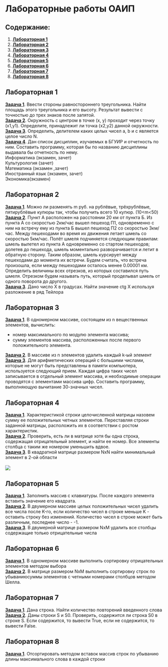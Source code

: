 # Лабораторные работы ОАИП

## Содержание:

1. **[Лабораторная 1](#лабораторная-1)**
2. **[Лабораторная 2](#лабораторная-2)**
3. **[Лабораторная 3](#лабораторная-3)**
4. **[Лабораторная 4](#лабораторная-4)**
5. **[Лабораторная 5](#лабораторная-5)**
6. **[Лабораторная 6](#лабораторная-6)**
7. **[Лабораторная 7](#лабораторная-7)**
8. **[Лабораторная 8](#лабораторная-8)**


## Лабораторная 1

**[Задача 1](https://github.com/ShimmeryHirm/labs/blob/master/src/lab1/task1.c)**. Ввести стороны равностороннего
треугольника. Найти площадь этого треугольника и его высоту. Результат вывести с точностью до трех знаков после
запятой.\
**[Задача 2](https://github.com/ShimmeryHirm/labs/blob/master/src/lab1/task2.c)**. Окружность с центром в точке (x, y)
проходит через точку (x1,y1). Определите, принадлежит ли точка (x2,y2) данной окружности.\
**[Задача 3](https://github.com/ShimmeryHirm/labs/blob/master/src/lab1/task3.c)**. Определить, делителем каких целых чисел
a, b и c является целое число N.\
**[Задача 4](https://github.com/ShimmeryHirm/labs/blob/master/src/lab1/task4.c)**. Дан список дисциплин, изучаемых в БГУИР и
отчетность по ним. Составить программу, которая бы по названию дисциплины выдавала бы отчетность по нему.\
Информатика (экзамен, зачет)\
Культурология (зачет)\
Математика (экзамен ,зачет)\
Иностранный язык (экзамен, зачет)\
Экономика(экзамен)

## Лабораторная 2

**[Задача 1](https://github.com/ShimmeryHirm/labs/blob/master/src/lab2/task1.c)**. Можно ли разменять m руб. на рублёвые,
трёхрублёвые, пятирублёвые купюры так, чтобы получить всего 10 купюр. (10<m<50)\
**[Задача 2](https://github.com/ShimmeryHirm/labs/blob/master/src/lab2/task2.c)**. Пункт А расположен на расстоянии 20 км от
пункта Б. Из пункта А со скоростью 2км/час вышел пешеход П1, одновременно с ним на встречу ему из пункта Б вышел пешеход
П2 со скоростью 3км/час. Между пешеходами во время их движения летает шмель со скоростью 5км/час. Полёт шмеля
подчиняется следующим правилам: шмель вылетел из пункта А одновременно со стартом пешеходов; долетев до пешехода, шмель
моментально разворачивается и летит в обратную сторону. Таким образом, шмель курсирует между пешеходами до момента их
встречи. Будем считать, что встреча произошла, если между пешеходами осталось менее 0.00001 км. Определить величины всех
отрезков, из которых составился путь шмеля. Отрезком будем называть путь, который проделывал шмель от одного поворота до
другого.\
**[Задача 3](https://github.com/ShimmeryHirm/labs/blob/master/src/lab2/task3.c)**. Дано число Х в градусах. Найти значение
ctg X используя разложение в ряд Тейлора

## Лабораторная 3

**[Задача 1](https://github.com/ShimmeryHirm/labs/blob/master/src/lab3/task1.c)**. В одномерном массиве, состоящем из n
вещественных элементов, вычислить:

- номер максимального по модулю элемента массива;
- сумму элементов массива, расположенных после первого положительного элемента.

**[Задача 2](https://github.com/ShimmeryHirm/labs/blob/master/src/lab3/task2.c)**. В массиве из n элементов удалить каждый
k-ый элемент\
**[Задача 3](https://github.com/ShimmeryHirm/labs/blob/master/src/lab3/task3.c)**. Для арифметических операций с большими
числами, которые не могут быть представлены в памяти компьютера, используется следующий прием. Каждая цифра таких чисел
записывается в отдельный элемент массива, и необходимые операции проводятся с элементами массива цифр. Составить
программу, выполняющую вычитание 30-значных чисел.

## Лабораторная 4

**[Задача 1](https://github.com/ShimmeryHirm/labs/blob/master/src/lab4/task1.c)**. Характеристикой строки целочисленной
матрицы назовем сумму ее положительных четных элементов. Переставляя строки заданной матрицы, расположить их в
соответствии с ростом характеристик.\
**[Задача 2](https://github.com/ShimmeryHirm/labs/blob/master/src/lab4/task2.c)**. Проверить, есть ли в матрице хотя бы одна
строка, содержащая отрицательный элемент, и найти ее номер. Все элементы столбца с таким же номером уменьшить вдвое.\
**[Задача 3](https://github.com/ShimmeryHirm/labs/blob/master/src/lab4/task3.c)**. В квадратной матрице размером NxN найти
минимальный элемент в 2-ой области \
\
![](https://i.ibb.co/hm2dy43/image.png)

## Лабораторная 5

**[Задача 1](https://github.com/ShimmeryHirm/labs/blob/master/src/lab5/task1.c)**. Заполнить массив с клавиатуры. После
каждого элемента вставить значение его квадрата.\
**[Задача 2](https://github.com/ShimmeryHirm/labs/blob/master/src/lab5/task2.c)**. В двумерном массиве целых положительных
чисел удалить все числа после K-го, если количество чисел в строке меньше K - оставить строку без изменений. Количество
чисел в строке может быть различным, последнее число - -1.\
**[Задача 3](https://github.com/ShimmeryHirm/labs/blob/master/src/lab5/task3.c)**. В двумерной матрице размером NxM удалить
все столбцы содержащие только отрицательные числа

## Лабораторная 6

**[Задача 1](https://github.com/ShimmeryHirm/labs/blob/master/src/lab6/task1.c)**. В одномерном массиве выполнить сортировку
отрицательных элементов методом выбора\
**[Задача 2](https://github.com/ShimmeryHirm/labs/blob/master/src/lab6/task2.c)**. В матрице размером NxM выполнить
сортировку строк по убываниюсуммы элементов с четными номерами столбцов методом Шелла.

## Лабораторная 7

**[Задача 1](https://github.com/ShimmeryHirm/labs/blob/master/src/lab7/main.c)**. Дана строка. Найти количество повторений
введенного слова \
**[Задача 2](https://github.com/ShimmeryHirm/labs/blob/master/src/lab6/main.c)**. Даны строки S и S0. Проверить, содержится
ли строка S0 в строке S. Если содержится, то вывести True, если не содержится, то вывести False.

## Лабораторная 8

**[Задача 1](https://github.com/ShimmeryHirm/labs/blob/master/src/lab8/main.c)**. Отсортировать методом вставок массив
строк по убыванию длины максимального слова в каждой строки
